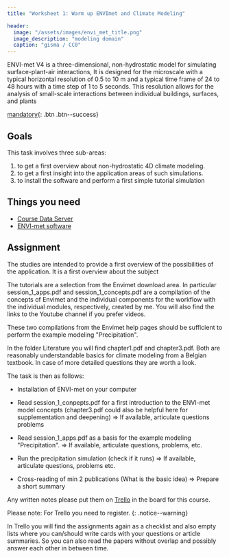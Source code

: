 ```yaml
---
title: "Worksheet 1: Warm up ENVImet and Climate Modeling"

header:
  image: "/assets/images/envi_met_title.png"
  image_description: "modeling domain"
  caption: "gisma / CC0"
---
```


ENVI-met V4 is a three-dimensional, non-hydrostatic model for simulating surface-plant-air interactions, It is designed for the microscale with a typical horizontal resolution of 0.5 to 10 m and a typical time frame of 24 to 48 hours with a time step of 1 to 5 seconds. This resolution allows for the analysis of small-scale interactions between individual buildings, surfaces, and plants

[mandatory](){: .btn .btn--success}
<!--more-->

## Goals

This task involves three sub-areas:

1. to get a first overview about non-hydrostatic 4D climate modeling.
2. to get a first insight into the application areas of such simulations.
3. to install the software and perform a first simple tutorial simulation

## Things you need 

* [Course Data Server](https://137.248.191.215:8989/sharing/SxrDkOsBp) 
* [ENVI-met software](https://envi-met.info/doku.php?id=start)



## Assignment
The studies are intended to provide a first overview of the possibilities of the application. It is a first overview about the subject 

The tutorials are a selection from the Envimet download area. In particular session_1_apps.pdf and session_1_concepts.pdf are a compilation of the concepts of Envimet and the individual components for the workflow with the individual modules, respectively, created by me. You will also find the links to the Youtube channel if you prefer videos.

These two compilations from the Envimet help pages should be sufficient to perform the example modeling "Precipitation".

In the folder Literature you will find chapter1.pdf and chapter3.pdf. Both are reasonably understandable basics for climate modeling from a Belgian textbook. In case of more detailed questions they are worth a look.


The task is then as follows:

* Installation of ENVI-met on your computer
*  Read session_1_conpepts.pdf for a first introduction to the ENVI-met model concepts (chapter3.pdf could also be helpful here for supplementation and deepening)
=> If available, articulate questions problems

* Read session_1_apps.pdf as a basis for the example modeling "Precipitation".
=> If available, articulate questions, problems, etc. 

* Run the precipitation simulation (check if it runs)
=> If available, articulate questions, problems etc.

* Cross-reading of min 2 publications (What is the basic idea)
=> Prepare a short summary

Any written notes please put them on [Trello](https://trello.com/invite/b/wTdarJkV/256c20df677f25924b21e86003d2edf1/umwelstsysteme-envi-met) in the board for this course. 

Please note: For Trello you need to register.
{: .notice--warning}

In Trello you will find the assignments again as a checklist and also empty lists where you can/should write cards with your questions or article summaries. So you can also read the papers without overlap and possibly answer each other in between time.

